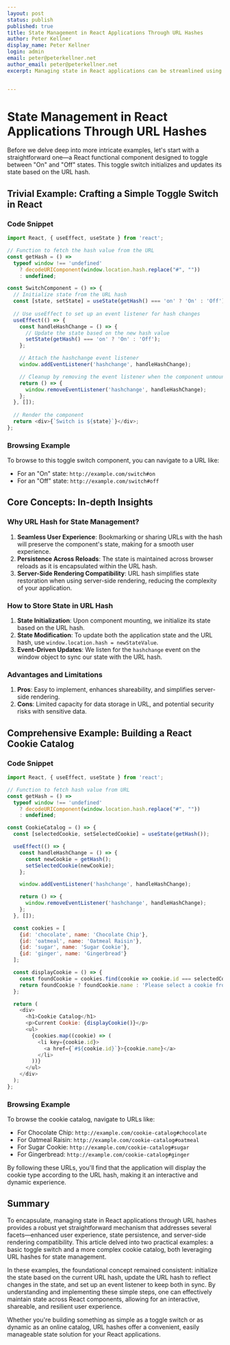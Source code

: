 ```yaml
---
layout: post
status: publish
published: true
title: State Management in React Applications Through URL Hashes
author: Peter Kellner
display_name: Peter Kellner
login: admin
email: peter@peterkellner.net
author_email: peter@peterkellner.net
excerpt: Managing state in React applications can be streamlined using URL hashes. This article explores this concept with two examples—a basic toggle switch and a cookie catalog. We discuss the benefits of this method, including enhanced user experience and compatibility with server-side rendering. Learn how to maintain state effectively across React components.


---
```


# State Management in React Applications Through URL Hashes

Before we delve deep into more intricate examples, let's start with a straightforward one—a React functional component designed to toggle between "On" and "Off" states. This toggle switch initializes and updates its state based on the URL hash.

## Trivial Example: Crafting a Simple Toggle Switch in React

### Code Snippet

```javascript
import React, { useEffect, useState } from 'react';

// Function to fetch the hash value from the URL
const getHash = () => 
  typeof window !== 'undefined'
    ? decodeURIComponent(window.location.hash.replace("#", ""))
    : undefined;

const SwitchComponent = () => {
  // Initialize state from the URL hash
  const [state, setState] = useState(getHash() === 'on' ? 'On' : 'Off');
  
  // Use useEffect to set up an event listener for hash changes
  useEffect(() => {
    const handleHashChange = () => {
      // Update the state based on the new hash value
      setState(getHash() === 'on' ? 'On' : 'Off');
    };

    // Attach the hashchange event listener
    window.addEventListener('hashchange', handleHashChange);

    // Cleanup by removing the event listener when the component unmounts
    return () => {
      window.removeEventListener('hashchange', handleHashChange);
    };
  }, []);
  
  // Render the component
  return <div>{`Switch is ${state}`}</div>;
};
```

### Browsing Example

To browse to this toggle switch component, you can navigate to a URL like:

* For an "On" state: `http://example.com/switch#on`
* For an "Off" state: `http://example.com/switch#off`

## Core Concepts: In-depth Insights

### Why URL Hash for State Management?

1. **Seamless User Experience**: Bookmarking or sharing URLs with the hash will preserve the component's state, making for a smooth user experience.
2. **Persistence Across Reloads**: The state is maintained across browser reloads as it is encapsulated within the URL hash.
3. **Server-Side Rendering Compatibility**: URL hash simplifies state restoration when using server-side rendering, reducing the complexity of your application.

### How to Store State in URL Hash

1. **State Initialization**: Upon component mounting, we initialize its state based on the URL hash.
2. **State Modification**: To update both the application state and the URL hash, use `window.location.hash = newStateValue`.
3. **Event-Driven Updates**: We listen for the `hashchange` event on the window object to sync our state with the URL hash.

### Advantages and Limitations

1. **Pros**: Easy to implement, enhances shareability, and simplifies server-side rendering.
2. **Cons**: Limited capacity for data storage in URL, and potential security risks with sensitive data.

## Comprehensive Example: Building a React Cookie Catalog

### Code Snippet

```javascript
import React, { useEffect, useState } from 'react';

// Function to fetch hash value from URL
const getHash = () => 
  typeof window !== 'undefined'
    ? decodeURIComponent(window.location.hash.replace("#", ""))
    : undefined;

const CookieCatalog = () => {
  const [selectedCookie, setSelectedCookie] = useState(getHash());

  useEffect(() => {
    const handleHashChange = () => {
      const newCookie = getHash();
      setSelectedCookie(newCookie);
    };

    window.addEventListener('hashchange', handleHashChange);

    return () => {
      window.removeEventListener('hashchange', handleHashChange);
    };
  }, []);

  const cookies = [
    {id: 'chocolate', name: 'Chocolate Chip'},
    {id: 'oatmeal', name: 'Oatmeal Raisin'},
    {id: 'sugar', name: 'Sugar Cookie'},
    {id: 'ginger', name: 'Gingerbread'}
  ];

  const displayCookie = () => {
    const foundCookie = cookies.find(cookie => cookie.id === selectedCookie);
    return foundCookie ? foundCookie.name : 'Please select a cookie from the list.';
  };

  return (
    <div>
      <h1>Cookie Catalog</h1>
      <p>Current Cookie: {displayCookie()}</p>
      <ul>
        {cookies.map((cookie) => (
          <li key={cookie.id}>
            <a href={`#${cookie.id}`}>{cookie.name}</a>
          </li>
        ))}
      </ul>
    </div>
  );
};
```

### Browsing Example

To browse the cookie catalog, navigate to URLs like:

* For Chocolate Chip: `http://example.com/cookie-catalog#chocolate`
* For Oatmeal Raisin: `http://example.com/cookie-catalog#oatmeal`
* For Sugar Cookie: `http://example.com/cookie-catalog#sugar`
* For Gingerbread: `http://example.com/cookie-catalog#ginger`

By following these URLs, you'll find that the application will display the cookie type according to the URL hash, making it an interactive and dynamic experience.

## Summary

To encapsulate, managing state in React applications through URL hashes provides a robust yet straightforward mechanism that addresses several facets—enhanced user experience, state persistence, and server-side rendering compatibility. This article delved into two practical examples: a basic toggle switch and a more complex cookie catalog, both leveraging URL hashes for state management.

In these examples, the foundational concept remained consistent: initialize the state based on the current URL hash, update the URL hash to reflect changes in the state, and set up an event listener to keep both in sync. By understanding and implementing these simple steps, one can effectively maintain state across React components, allowing for an interactive, shareable, and resilient user experience.

Whether you're building something as simple as a toggle switch or as dynamic as an online catalog, URL hashes offer a convenient, easily manageable state solution for your React applications.